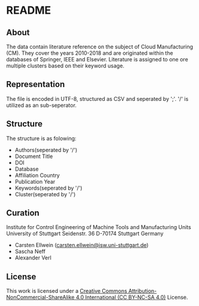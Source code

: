 # README

## About
The data contain literature reference on the subject of Cloud Manufacturing (CM). They cover the years 2010-2018 and are originated within the databases of Springer, IEEE and Elsevier. Literature is assigned to one ore multiple clusters based on their keyword usage. 

## Representation 
The file is encoded in UTF-8, structured as CSV and seperated by ';'.  '/' is utilized as an sub-seperator.

## Structure
The structure is as folowing:
*  Authors(seperated by '/')
*  Document Title
*  DOI
*  Database
*  Affiliation Country
*  Publication Year
*  Keywords(seperated by '/')
*  Cluster(seperated by '/')

## Curation
Institute for Control Engineering of Machine Tools and Manufacturing Units
University of Stuttgart
Seidenstr. 36
D-70174 Stuttgart
Germany


* Carsten Ellwein (carsten.ellwein@isw.uni-stuttgart.de)
* Sascha Neff
* Alexander Verl

## License
This work is licensed under a [Creative Commons Attribution-NonCommercial-ShareAlike 4.0 International (CC BY-NC-SA 4.0)](http://creativecommons.org/licenses/by-nc-sa/4.0/) License. 

